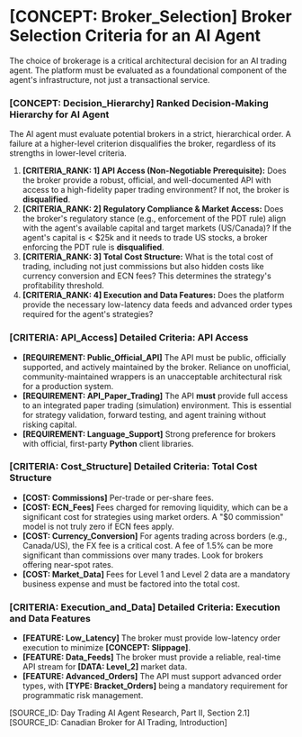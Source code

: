 # [CONCEPT: Broker_Selection] Broker Selection Criteria for an AI Agent

The choice of brokerage is a critical architectural decision for an AI trading agent. The platform must be evaluated as a foundational component of the agent's infrastructure, not just a transactional service.

### [CONCEPT: Decision_Hierarchy] Ranked Decision-Making Hierarchy for AI Agent

The AI agent must evaluate potential brokers in a strict, hierarchical order. A failure at a higher-level criterion disqualifies the broker, regardless of its strengths in lower-level criteria.

1. **[CRITERIA_RANK: 1] API Access (Non-Negotiable Prerequisite):** Does the broker provide a robust, official, and well-documented API with access to a high-fidelity paper trading environment? If not, the broker is **disqualified**.
2. **[CRITERIA_RANK: 2] Regulatory Compliance & Market Access:** Does the broker's regulatory stance (e.g., enforcement of the PDT rule) align with the agent's available capital and target markets (US/Canada)? If the agent's capital is < $25k and it needs to trade US stocks, a broker enforcing the PDT rule is **disqualified**.
3. **[CRITERIA_RANK: 3] Total Cost Structure:** What is the total cost of trading, including not just commissions but also hidden costs like currency conversion and ECN fees? This determines the strategy's profitability threshold.
4. **[CRITERIA_RANK: 4] Execution and Data Features:** Does the platform provide the necessary low-latency data feeds and advanced order types required for the agent's strategies?

### [CRITERIA: API_Access] Detailed Criteria: API Access

- **[REQUIREMENT: Public_Official_API]** The API must be public, officially supported, and actively maintained by the broker. Reliance on unofficial, community-maintained wrappers is an unacceptable architectural risk for a production system.
- **[REQUIREMENT: API_Paper_Trading]** The API **must** provide full access to an integrated paper trading (simulation) environment. This is essential for strategy validation, forward testing, and agent training without risking capital.
- **[REQUIREMENT: Language_Support]** Strong preference for brokers with official, first-party **Python** client libraries.

### [CRITERIA: Cost_Structure] Detailed Criteria: Total Cost Structure

- **[COST: Commissions]** Per-trade or per-share fees.
- **[COST: ECN_Fees]** Fees charged for removing liquidity, which can be a significant cost for strategies using market orders. A "$0 commission" model is not truly zero if ECN fees apply.
- **[COST: Currency_Conversion]** For agents trading across borders (e.g., Canada/US), the FX fee is a critical cost. A fee of 1.5% can be more significant than commissions over many trades. Look for brokers offering near-spot rates.
- **[COST: Market_Data]** Fees for Level 1 and Level 2 data are a mandatory business expense and must be factored into the total cost.

### [CRITERIA: Execution_and_Data] Detailed Criteria: Execution and Data Features

- **[FEATURE: Low_Latency]** The broker must provide low-latency order execution to minimize **[CONCEPT: Slippage]**.
- **[FEATURE: Data_Feeds]** The broker must provide a reliable, real-time API stream for **[DATA: Level_2]** market data.
- **[FEATURE: Advanced_Orders]** The API must support advanced order types, with **[TYPE: Bracket_Orders]** being a mandatory requirement for programmatic risk management.

[SOURCE_ID: Day Trading AI Agent Research, Part II, Section 2.1]
[SOURCE_ID: Canadian Broker for AI Trading, Introduction]

